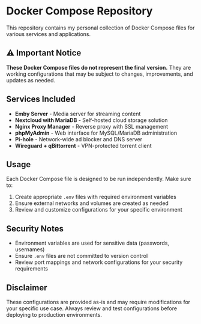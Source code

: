 # Docker Compose Repository

This repository contains my personal collection of Docker Compose files for various services and applications.

## ⚠️ Important Notice

**These Docker Compose files do not represent the final version.** They are working configurations that may be subject to changes, improvements, and updates as needed.

## Services Included

- **Emby Server** - Media server for streaming content
- **Nextcloud with MariaDB** - Self-hosted cloud storage solution
- **Nginx Proxy Manager** - Reverse proxy with SSL management
- **phpMyAdmin** - Web interface for MySQL/MariaDB administration
- **Pi-hole** - Network-wide ad blocker and DNS server
- **Wireguard + qBittorrent** - VPN-protected torrent client

## Usage

Each Docker Compose file is designed to be run independently. Make sure to:

1. Create appropriate `.env` files with required environment variables
2. Ensure external networks and volumes are created as needed
3. Review and customize configurations for your specific environment

## Security Notes

- Environment variables are used for sensitive data (passwords, usernames)
- Ensure `.env` files are not committed to version control
- Review port mappings and network configurations for your security requirements

## Disclaimer

These configurations are provided as-is and may require modifications for your specific use case. Always review and test configurations before deploying to production environments.
